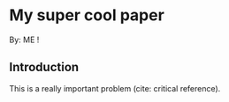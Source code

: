 # My super cool paper
By: ME !

## Introduction

This is a really important problem (cite: critical reference).
